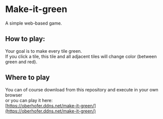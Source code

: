 # Make-it-green
A simple web-based game.
## How to play:
Your goal is to make every tile green.  
If you click a tile, this tile and all adjacent tiles will change color (between green and red).
## Where to play
You can of course download from this repository and execute in your own browser  
or you can play it here:  
[https://oberhofer.ddns.net/make-it-green/](https://oberhofer.ddns.net/make-it-green/)
